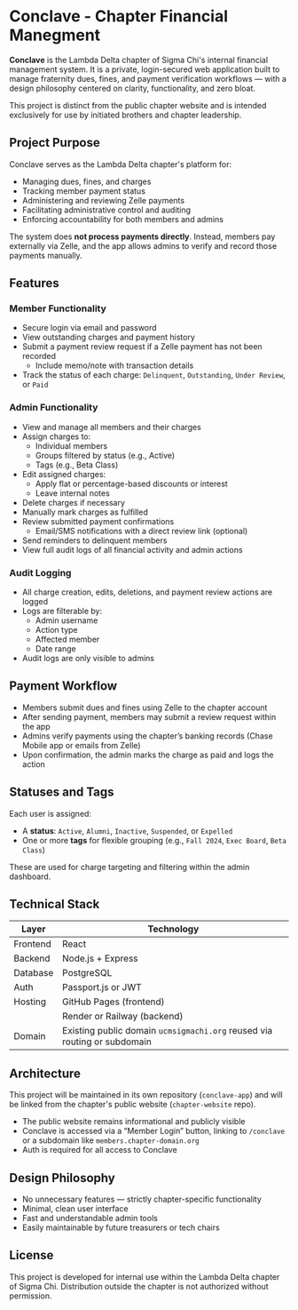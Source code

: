# Conclave - Chapter Financial Manegment

**Conclave** is the Lambda Delta chapter of Sigma Chi's internal financial management system. It is a private, login-secured web application built to manage fraternity dues, fines, and payment verification workflows — with a design philosophy centered on clarity, functionality, and zero bloat.

This project is distinct from the public chapter website and is intended exclusively for use by initiated brothers and chapter leadership.

## Project Purpose

Conclave serves as the Lambda Delta chapter's platform for:
- Managing dues, fines, and charges
- Tracking member payment status
- Administering and reviewing Zelle payments
- Facilitating administrative control and auditing
- Enforcing accountability for both members and admins

The system does **not process payments directly**. Instead, members pay externally via Zelle, and the app allows admins to verify and record those payments manually.

## Features

### Member Functionality
- Secure login via email and password
- View outstanding charges and payment history
- Submit a payment review request if a Zelle payment has not been recorded
  - Include memo/note with transaction details
- Track the status of each charge: `Delinquent`, `Outstanding`, `Under Review`, or `Paid`

### Admin Functionality
- View and manage all members and their charges
- Assign charges to:
  - Individual members
  - Groups filtered by status (e.g., Active)
  - Tags (e.g., Beta Class)
- Edit assigned charges:
  - Apply flat or percentage-based discounts or interest
  - Leave internal notes
- Delete charges if necessary
- Manually mark charges as fulfilled
- Review submitted payment confirmations
  - Email/SMS notifications with a direct review link (optional)
- Send reminders to delinquent members
- View full audit logs of all financial activity and admin actions

### Audit Logging
- All charge creation, edits, deletions, and payment review actions are logged
- Logs are filterable by:
  - Admin username
  - Action type
  - Affected member
  - Date range
- Audit logs are only visible to admins

## Payment Workflow

- Members submit dues and fines using Zelle to the chapter account
- After sending payment, members may submit a review request within the app
- Admins verify payments using the chapter’s banking records (Chase Mobile app or emails from Zelle)
- Upon confirmation, the admin marks the charge as paid and logs the action

## Statuses and Tags

Each user is assigned:
- A **status**: `Active`, `Alumni`, `Inactive`, `Suspended`, or `Expelled`
- One or more **tags** for flexible grouping (e.g., `Fall 2024`, `Exec Board`, `Beta Class`)

These are used for charge targeting and filtering within the admin dashboard.

## Technical Stack

| Layer     | Technology              |
|-----------|-------------------------|
| Frontend  | React                   |
| Backend   | Node.js + Express       |
| Database  | PostgreSQL              |
| Auth      | Passport.js or JWT      |
| Hosting   | GitHub Pages (frontend) |
|           | Render or Railway (backend) |
| Domain    | Existing public domain `ucmsigmachi.org` reused via routing or subdomain |

## Architecture

This project will be maintained in its own repository (`conclave-app`) and will be linked from the chapter's public website (`chapter-website` repo).

- The public website remains informational and publicly visible
- Conclave is accessed via a “Member Login” button, linking to `/conclave` or a subdomain like `members.chapter-domain.org`
- Auth is required for all access to Conclave

## Design Philosophy

- No unnecessary features — strictly chapter-specific functionality
- Minimal, clean user interface
- Fast and understandable admin tools
- Easily maintainable by future treasurers or tech chairs

## License

This project is developed for internal use within the Lambda Delta chapter of Sigma Chi. Distribution outside the chapter is not authorized without permission.

